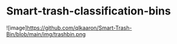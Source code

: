 # Smart-trash-classification-bins
![image]https://github.com/qlkaaron/Smart-Trash-Bin/blob/main/img/trashbin.png
